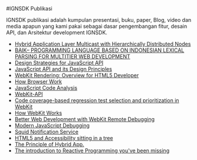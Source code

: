 #IGNSDK Publikasi

IGNSDK publikasi adalah kumpulan presentasi, buku,
paper, Blog, video dan media apapun yang kami pakai sebagai
dasar pengembangan fitur, desain API, dan Arsitektur
development IGNSDK.

* [Hybrid Application Layer Multicast with Hierarchically Distributed Nodes](http://ieeexplore.ieee.org/xpl/articleDetails.jsp?tp=&arnumber=6472466&queryText%3Dhybrid+apps)
* [BAIK– PROGRAMMING LANGUAGE BASED ON INDONESIAN LEXICAL PARSING FOR
MULTITIER WEB DEVELOPMENT
](http://jiki.cs.ui.ac.id/index.php/jiki/article/download/147/75)
* [Design Strategies for JavaScript API](https://speakerdeck.com/ariya/design-strategies-for-javascript-api)
* [JavaScript API and its Design Principles](https://speakerdeck.com/ariya/javascript-api-and-its-design-principles)
* [WebKit Rendering: Overview for HTML5 Developer](https://speakerdeck.com/ariya/webkit-rendering-overview-for-html5-developer)
* [How Browser Work](http://www.html5rocks.com/en/tutorials/internals/howbrowserswork/)
* [JavaScript Code Analysis](https://speakerdeck.com/ariya/javascript-code-analysis)
* [WebKit-API](https://speakerdeck.com/yashigani/webkit-api)
* [Code coverage-based regression test selection and prioritization in WebKit](http://ieeexplore.ieee.org/xpl/articleDetails.jsp?tp=&arnumber=6405252&queryText%3Dwebkit)
* [How WebKit Works](https://speakerdeck.com/technommy/how-webkit-works)
* [Better Web Development with WebKit Remote Debugging](https://speakerdeck.com/toshsharma/better-web-development-with-webkit-remote-debugging)
* [Modern JavaScript Debugging](https://speakerdeck.com/toshsharma/modern-javascript-debugging)
* [Squid Notification Service](https://speakerdeck.com/anak10thn/sns)
* [HTML5 and Accessibility sitting in a tree](http://www.slideshare.net/brucelawson/html5-and-accessibility-sitting-in-a-tree?qid=c78f2879-f811-4775-af7c-4e4095361618)
* [The Principle of Hybrid App.](http://www.slideshare.net/MusartPark/the-principle-of-hybrid-app?qid=a170b08c-8ee4-458e-bf24-f1651d693392)
* [The introduction to Reactive Programming you've been missing](https://gist.github.com/anak10thn/cbdd579ba14453c61c72)
